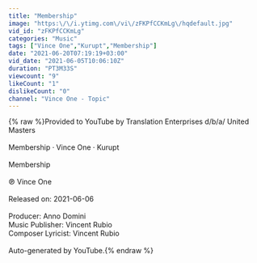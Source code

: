 ```yaml
---
title: "Membership"
image: "https:\/\/i.ytimg.com\/vi\/zFKPfCCKmLg\/hqdefault.jpg"
vid_id: "zFKPfCCKmLg"
categories: "Music"
tags: ["Vince One","Kurupt","Membership"]
date: "2021-06-20T07:19:19+03:00"
vid_date: "2021-06-05T10:06:10Z"
duration: "PT3M33S"
viewcount: "9"
likeCount: "1"
dislikeCount: "0"
channel: "Vince One - Topic"
---
```

{% raw %}Provided to YouTube by Translation Enterprises d/b/a/ United Masters<br /><br />Membership · Vince One · Kurupt<br /><br />Membership<br /><br />℗ Vince One<br /><br />Released on: 2021-06-06<br /><br />Producer: Anno Domini<br />Music  Publisher: Vincent Rubio<br />Composer  Lyricist: Vincent Rubio<br /><br />Auto-generated by YouTube.{% endraw %}
